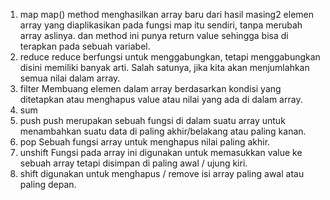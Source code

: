 1. map
    map() method menghasilkan array baru dari hasil masing2 elemen array yang diaplikasikan pada fungsi map itu sendiri, tanpa merubah array aslinya. dan method ini punya return value sehingga bisa di terapkan pada sebuah variabel.
2. reduce
    reduce berfungsi untuk menggabungkan, tetapi menggabungkan disini memiliki banyak arti. Salah satunya, jika kita akan menjumlahkan semua nilai dalam array.
3. filter
    Membuang elemen dalam array berdasarkan kondisi yang ditetapkan atau menghapus value atau nilai yang ada di dalam array.
4. sum
5. push
    push merupakan sebuah fungsi di dalam suatu array untuk menambahkan suatu data di paling akhir/belakang atau paling kanan.
6. pop
    Sebuah fungsi array untuk menghapus nilai paling akhir.
7. unshift
    Fungsi pada array ini digunakan untuk memasukkan value ke sebuah array tetapi disimpan di paling awal / ujung kiri.
8. shift
    digunakan untuk menghapus / remove isi array paling awal atau paling depan.